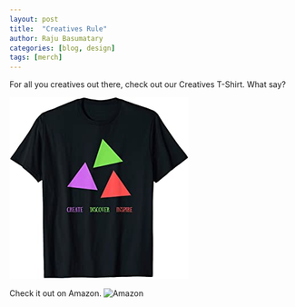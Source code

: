 ```yaml
---
layout: post
title:  "Creatives Rule"
author: Raju Basumatary
categories: [blog, design]
tags: [merch]
---
```


For all you creatives out there, check out our Creatives T-Shirt. What say?

![Creatives T-Shirt](/assets/creatives_tshirt.jpg)

Check it out on Amazon. 
![Amazon](https://www.amazon.com/dp/B083GH4MT3)
